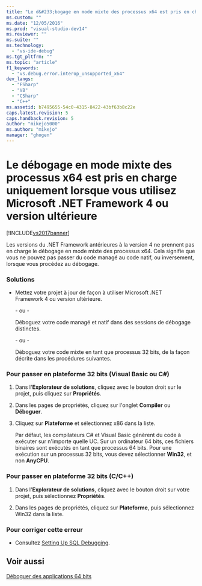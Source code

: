 ```yaml
---
title: "Le d&#233;bogage en mode mixte des processus x64 est pris en charge uniquement lorsque vous utilisez Microsoft .NET Framework&#160;4 ou version ult&#233;rieure | Microsoft Docs"
ms.custom: ""
ms.date: "12/05/2016"
ms.prod: "visual-studio-dev14"
ms.reviewer: ""
ms.suite: ""
ms.technology: 
  - "vs-ide-debug"
ms.tgt_pltfrm: ""
ms.topic: "article"
f1_keywords: 
  - "vs.debug.error.interop_unsupported_x64"
dev_langs: 
  - "FSharp"
  - "VB"
  - "CSharp"
  - "C++"
ms.assetid: b7495655-54c0-4315-8422-43bf63b8c22e
caps.latest.revision: 5
caps.handback.revision: 5
author: "mikejo5000"
ms.author: "mikejo"
manager: "ghogen"
---
```

# Le d&#233;bogage en mode mixte des processus x64 est pris en charge uniquement lorsque vous utilisez Microsoft .NET Framework&#160;4 ou version ult&#233;rieure
[!INCLUDE[vs2017banner](../code-quality/includes/vs2017banner.md)]

Les versions du .NET Framework antérieures à la version 4 ne prennent pas en charge le débogage en mode mixte des processus x64.  Cela signifie que vous ne pouvez pas passer du code managé au code natif, ou inversement, lorsque vous procédez au débogage.  
  
### Solutions  
  
-   Mettez votre projet à jour de façon à utiliser Microsoft .NET Framework 4 ou version ultérieure.  
  
     \- ou \-  
  
     Déboguez votre code managé et natif dans des sessions de débogage distinctes.  
  
     \- ou \-  
  
     Déboguez votre code mixte en tant que processus 32 bits, de la façon décrite dans les procédures suivantes.  
  
### Pour passer en plateforme 32 bits \(Visual Basic ou C\#\)  
  
1.  Dans l'**Explorateur de solutions**, cliquez avec le bouton droit sur le projet, puis cliquez sur **Propriétés**.  
  
2.  Dans les pages de propriétés, cliquez sur l'onglet **Compiler** ou **Déboguer**.  
  
3.  Cliquez sur **Plateforme** et sélectionnez x86 dans la liste.  
  
     Par défaut, les compilateurs C\# et Visual Basic génèrent du code à exécuter sur n'importe quelle UC.  Sur un ordinateur 64 bits, ces fichiers binaires sont exécutés en tant que processus 64 bits.  Pour une exécution sur un processus 32 bits, vous devez sélectionner **Win32**, et non **AnyCPU**.  
  
### Pour passer en plateforme 32 bits \(C\/C\+\+\)  
  
1.  Dans l'**Explorateur de solutions**, cliquez avec le bouton droit sur votre projet, puis sélectionnez **Propriétés**.  
  
2.  Dans les pages de propriétés, cliquez sur **Plateforme**, puis sélectionnez Win32 dans la liste.  
  
### Pour corriger cette erreur  
  
-   Consultez [Setting Up SQL Debugging](http://msdn.microsoft.com/fr-fr/3db09e68-edcc-42de-9c22-4e97cfd55ab3).  
  
## Voir aussi  
 [Déboguer des applications 64 bits](../debugger/debug-64-bit-applications.md)